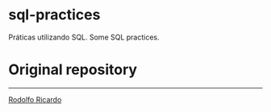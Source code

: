 # sql-practices
Práticas utilizando SQL. Some SQL practices.

# Original repository
<hr>
<a href = 'https://github.com/rodolforicardotech'>Rodolfo Ricardo</a>
